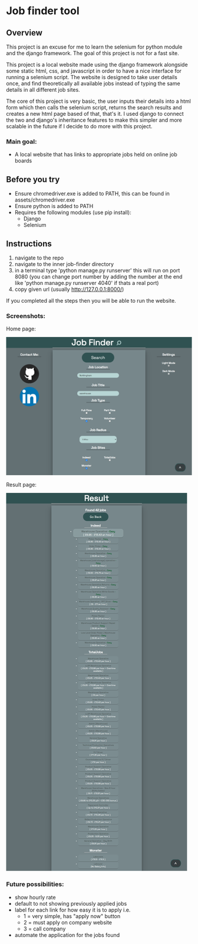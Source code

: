 # Job finder tool 

## Overview

This project is an excuse for me to learn the selenium for python module and the django framework.
The goal of this project is not for a fast site.

This project is a local website made using the django framework alongside some static html, css, and javascript in order to have a nice interface for running a selenium script.
The website is designed to take user details once, and find theoretically all available jobs instead of typing the same details in all different job sites.

The core of this project is very basic, the user inputs their details into a html form which then calls the selenium script, returns the search results and creates a new html page based of that, that's it. I used django to connect the two and django's inheritance features to make this simpler and more scalable in the future if I decide to do more with this project.
### Main goal:

- A local website that has links to appropriate jobs held on online job boards

## Before you try

- Ensure chromedriver.exe is added to PATH, this can be found in assets/chromedriver.exe
- Ensure python is added to PATH
- Requires the following modules (use pip install):
    - Django
    - Selenium

## Instructions
1. navigate to the repo
2. navigate to the inner job-finder directory
3. in a terminal type 'python manage.py runserver' this will run on port 8080 (you can change port number by adding the number at the end like 'python manage.py runserver 4040' if thats a real port)
4. copy given url (usually http://127.0.0.1:8000/)

If you completed all the steps then you will be able to run the website.

### Screenshots:
Home page:

![Image of the home page for this project](docs/assets/home.png)

Result page:

![Image of the result page given a user search](docs/assets/result.png)
### Future possibilities:

- show hourly rate
- default to not showing previously applied jobs
- label for each link for how easy it is to apply i.e.
    - 1 = very simple, has "apply now" button
    - 2 = must apply on company website
    - 3 = call company
- automate the application for the jobs found
